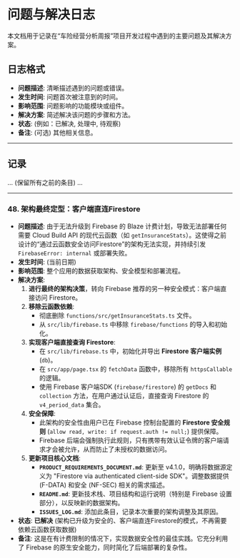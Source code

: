 # 问题与解决日志

本文档用于记录在“车险经营分析周报”项目开发过程中遇到的主要问题及其解决方案。

## 日志格式
- **问题描述**: 清晰描述遇到的问题或错误。
- **发生时间**: 问题首次被注意到的时间。
- **影响范围**: 问题影响的功能模块或组件。
- **解决方案**: 简述解决该问题的步骤和方法。
- **状态**: (例如：已解决, 处理中, 待观察)
- **备注**: (可选) 其他相关信息。

---

## 记录

... (保留所有之前的条目) ...

---
### 48. 架构最终定型：客户端直连Firestore
- **问题描述**: 由于无法升级到 Firebase 的 Blaze 计费计划，导致无法部署任何需要 Cloud Build API 的现代云函数（如 `getInsuranceStats`）。这使得之前设计的“通过云函数安全访问Firestore”的架构无法实现，并持续引发 `FirebaseError: internal` 或部署失败。
- **发生时间**: (当前日期)
- **影响范围**: 整个应用的数据获取架构、安全模型和部署流程。
- **解决方案**:
    1.  **进行最终的架构决策**，转向 Firebase 推荐的另一种安全模式：客户端直接访问 Firestore。
    2.  **移除云函数依赖**:
        *   彻底删除 `functions/src/getInsuranceStats.ts` 文件。
        *   从 `src/lib/firebase.ts` 中移除 `firebase/functions` 的导入和初始化。
    3.  **实现客户端直接查询 Firestore**:
        *   在 `src/lib/firebase.ts` 中，初始化并导出 **Firestore 客户端实例** (`db`)。
        *   在 `src/app/page.tsx` 的 `fetchData` 函数中，移除所有 `httpsCallable` 的逻辑。
        *   使用 Firebase 客户端SDK (`firebase/firestore`) 的 `getDocs` 和 `collection` 方法，在用户通过认证后，直接查询 Firestore 的 `v4_period_data` 集合。
    4.  **安全保障**:
        *   此架构的安全性由用户已在 Firebase 控制台配置的 **Firestore 安全规则** (`allow read, write: if request.auth != null;`) 提供保障。
        *   Firebase 后端会强制执行此规则，只有携带有效认证令牌的客户端请求才会被允许，从而防止了未授权的数据访问。
    5.  **更新项目核心文档**:
        *   **`PRODUCT_REQUIREMENTS_DOCUMENT.md`**: 更新至 v4.1.0，明确将数据源定义为 "Firestore via authenticated client-side SDK"。调整数据提供 (F-DATA) 和安全 (NF-SEC) 相关的需求描述。
        *   **`README.md`**: 更新技术栈、项目结构和运行说明（特别是 Firebase 设置部分），以反映新的数据架构。
        *   **`ISSUES_LOG.md`**: 添加此条目，记录本次重要的架构调整及其原因。
- **状态**: **已解决** (架构已升级为安全的、客户端直连Firestore的模式，不再需要依赖云函数获取数据)
- **备注**: 这是在有计费限制的情况下，实现数据安全性的最佳实践。它充分利用了 Firebase 的原生安全能力，同时简化了后端部署的复杂性。
